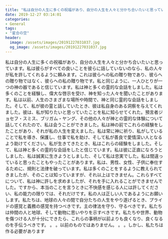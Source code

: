 ```yaml
---
title: "私は自分の人生に多くの祝福があり、自分の人生を人々と分かち合いたいと思っています。"
date: 2019-12-27 03:14:01
categories:
- General
tags:
- "星合の空"
header:
  image: /assets/images/20191227031037.jpg
  og_image: /assets/images/20191227031037.jpg
---
```


私は自分の人生に多くの祝福があり、自分の人生を人々と分かち合いたいと思っています。私は彼らがすべての良いことを彼らに話していないのなら、私の人々が私を許してくれるように頼みます。これは彼らへの私の贈り物であり、彼らへの贈り物ではなく、彼らへの私の贈り物です。私と同じように、一人ひとりが一つの神の器であると信じています。私は神と多くの霊的な会話をしました。私は多くのことを経験し、偉大な啓示を受け、神を知った人々を聞いたことがあります。私は以前、人生のさまざまな場所や時間で、神と同じ霊的な会話をしました。そして、私が彼の霊と話していたとき、彼は私自身のある洞察を与えてくれました。彼は、私が知りたいと思っていたことを私に知らせてくれた。預言者ジョセフ・スミス、ブリガム・ヤング、その他の人々が神との霊的な体験について話してくれたので、私は会うことができました。私は神の前でこれらの経験をしたことがあり、それが私の人生を変えました。私は常に神に祈り、私がしていることで私を導き、保護し、仕事で私を助け、そして私が善良で愛情深い人となるよう助けてください。私が生きてきたとき、私はこれらの経験をしました。そして、私は神と多くの霊的な会話をしたと信じています。私は彼に正直になろうとしました、私は誠実に生きようとしました、そして私は忠実でした。私は間違っていると思ったこともやったことがあります。私は、男性、女性、子供に奉仕するために、規則と法律を破っています。私は多くのことをするように教えられてきましたが、そのことは知っていますが、それ以上はできません。これらすべてについて、私は神に許しを求めましたが、それを手に入れることができませんでした。ですから、本当のことを言うときに不快感を感じる人には許してください、私の能力の限りでは、それだけです。私の人は正しい人であるようにお願いします。私たちは、地球の人々の間で自分たちの人生をやり遂げるとき、プライドの感覚と義務の感覚を持つべきです。主の律法を守り、守るべきです。私たちは仲間の人と地球、そして動物に思いやりを示すべきです。私たちや世界、動物を傷つける人が十分にできたら、これらの事柄が以前よりも良くなり、良くなるのを手伝うべきです。 。 。以前のものではありません。 。 。しかし、私たちは作る必要があります
